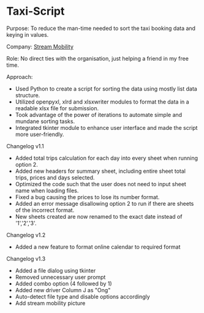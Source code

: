 # Taxi-Script
Purpose: To reduce the man-time needed to sort the taxi booking data and keying in values.

Company: [Stream Mobility](http://streammobility.com.sg/)

Role: No direct ties with the organisation, just helping a friend in my free time.

Approach: 
- Used Python to create a script for sorting the data using mostly list data structure.
- Utilized openpyxl, xlrd and xlsxwriter modules to format the data in a readable xlsx file for submission.
- Took advantage of the power of iterations to automate simple and mundane sorting tasks.
- Integrated tkinter module to enhance user interface and made the script more user-friendly.

Changelog v1.1
- Added total trips calculation for each day into every sheet when running option 2.
- Added new headers for summary sheet, including entire sheet total trips, prices and days selected.
- Optimized the code such that the user does not need to input sheet name when loading files.
- Fixed a bug causing the prices to lose its number format.
- Added an error message disallowing option 2 to run if there are sheets of the incorrect format.
- New sheets created are now renamed to the exact date instead of '1','2','3'.

Changelog v1.2
- Added a new feature to format online calendar to required format

Changelog v1.3
- Added a file dialog using tkinter
- Removed unnecessary user prompt
- Added combo option (4 followed by 1)
- Added new driver Column J as "Ong"
- Auto-detect file type and disable options accordingly
- Add stream mobility picture
